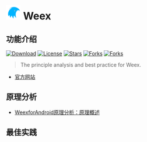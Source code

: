 # <img src="https://github.com/guoxiaoxing/Weex/raw/master/art/logo.png" alt="Weex" width="40" height="40" align="bottom" /> Weex

## 功能介绍

[![Download](https://api.bintray.com/packages/guoxiaoxing/maven/Weex/images/download.svg)](https://bintray.com/guoxiaoxing/maven/Weex/_latestVersion)
[![License](https://img.shields.io/github/license/guoxiaoxing/Weex.svg)](https://jitpack.io/#guoxiaoxing/Weex) 
[![Stars](https://img.shields.io/github/stars/guoxiaoxing/Weex.svg)](https://jitpack.io/#guoxiaoxing/Weex) 
[![Forks](https://img.shields.io/github/forks/guoxiaoxing/Weex.svg)](https://jitpack.io/#guoxiaoxing/Weex) 
[![Forks](https://img.shields.io/github/issues/guoxiaoxing/Weex.svg)](https://jitpack.io/#guoxiaoxing/Weex)
 
> The principle analysis and best practice for Weex.

- [官方网站](https://weex.incubator.apache.org/cn/)


## 原理分析

- [WeexforAndroid原理分析：原理概述](https://github.com/guoxiaoxing/Weex/tree/master/doc/原理分析/WeexforAndroid原理分析：原理概述.md)

## 最佳实践